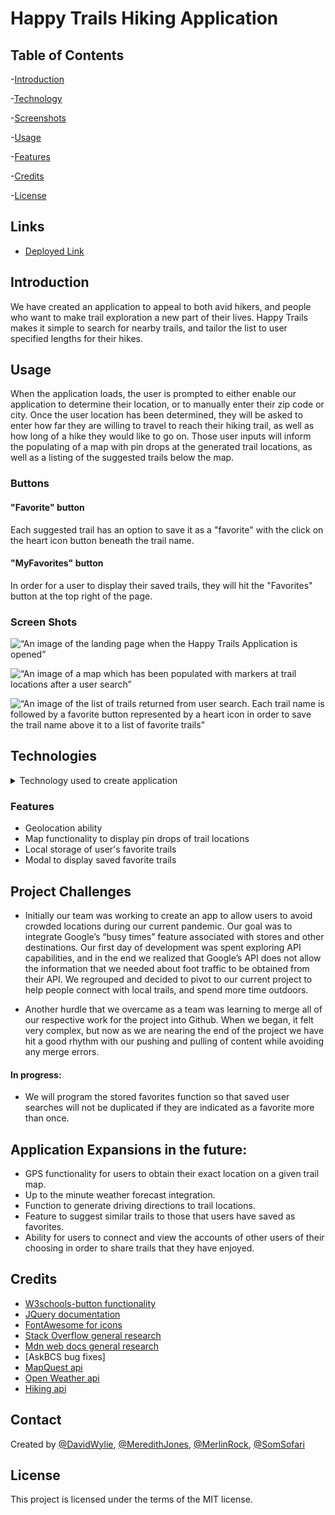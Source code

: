 Happy Trails Hiking Application
======================================================================

## Table of Contents

-[Introduction](#Introduction)

-[Technology](#Technologies)

-[Screenshots](#Screenshots)
   
-[Usage](#Usage)

-[Features](#Features)

-[Credits](#Credits)

-[License](#License) 


## Links

* [Deployed Link](https://wyliedavid1984.github.io/HappyTrails/)

## Introduction

We have created an application to appeal to both avid hikers, and people who want to make trail exploration a new part of their lives. 
Happy Trails makes it simple to search for nearby trails, and tailor the list to user specified lengths for their hikes.

## Usage 
When the application loads, the user is prompted to either enable our application to determine their location, or to manually enter their zip code or city. 
Once the user location has been determined, they will be asked to enter how far they are willing to travel to reach their hiking trail, as well as how long of a hike they would like to go on. 
Those user inputs will inform the populating of a map with pin drops at the generated trail locations, as well as a listing of the suggested trails below the map. 

### Buttons
#### "Favorite" button 
Each suggested trail has an option to save it as a "favorite" with the click on the heart icon button beneath the trail name. 
#### "MyFavorites" button
In order for a user to display their saved trails, they will hit the "Favorites" button at the top right of the page. 

### Screen Shots
![“An image of the landing page when the Happy Trails Application is opened”](assets/images/landing_page_screenshot.png)

![“An image of a map which has been populated with markers at trail locations after a user search”](assets/images/map.png)

![“An image of the list of trails returned from user search. Each trail name is followed by a favorite button represented by a heart icon in order to save the trail name above it to a list of favorite trails”](assets/images/results.png)



## Technologies
<details>
<summary>Technology used to create application</summary>

* Javascript
	Javascript and Jquery were used to create the functionality of Happy Trails. We utilized AJAX to pull the necessary data from the respective APIs used for user and trail location, as well as the characteristics of the trails being referenced.

* HTML5
	The framework for structuring Happy Trail’s layout was created using HTML version 5. 

* CSS3
	We utilized the CSS framework Bulma to style the appearance of our application. 

* Bulma
	![“An image of a section of code being styled by Bulma”](assets/images/bulmaex.png)


* APIs
Mapquest, OpenWeather, HikingProject.com
    ![“An image of a section of code making calls to access data from APIs ”](assets/images/ajax.png)

* FontAwesome v3.2.1 
    Used for the heart icon on favorite buttons

</details>

### Features
* Geolocation ability
* Map functionality to display pin drops of trail locations
* Local storage of user's favorite trails
* Modal to display saved favorite trails


## Project Challenges
* Initially our team was working to create an app to allow users to avoid crowded locations during our current pandemic. 
Our goal was to integrate Google’s “busy times” feature associated with stores and other destinations. Our first day of development was spent exploring API capabilities, and in the end we realized that Google’s API does not allow the information that we needed about foot traffic to be obtained from their API. We regrouped and decided to pivot to our current project to help people connect with local trails, and spend more time outdoors. 

* Another hurdle that we overcame as a team was learning to merge all of our respective work for the project into Github. When we began, it felt very complex, but now as we are nearing the end of the project we have hit a good rhythm with our pushing and pulling of content while avoiding any merge errors. 

#### In progress:
* We will program the stored favorites function so that saved user searches will not be duplicated if they are indicated as a favorite more than once. 


## Application Expansions in the future:
* GPS functionality for users to obtain their exact location on a given trail map.   
* Up to the minute weather forecast integration.  
* Function to generate driving directions to trail locations.  
* Feature to suggest similar trails to those that users have saved as favorites. 
* Ability for users to connect and view the accounts of other users of their choosing in order to share trails that they have enjoyed.


## Credits

* [W3schools-button functionality](https://www.w3schools.com/default.asp)
* [JQuery documentation](https://api.jquery.com/)
* [FontAwesome for icons ](https://fontawesome.com/v3.2.1/icons/)
* [Stack Overflow general research](https://stackoverflow.com/) 
* [Mdn web docs general research](https://developer.mozilla.org/en-US/)
* [AskBCS bug fixes]
* [MapQuest api](https://developer.mapquest.com/)
* [Open Weather api](https://openweathermap.org/api)
* [Hiking api](https://www.hikingproject.com/data)


## Contact
Created by [@DavidWylie](https://github.com/wyliedavid1984),  [@MeredithJones](https://github.com/meredithajones),  [@MerlinRock](https://github.com/MerlinRock),  [@SomSofari](https://github.com/somisalami12) 

## License 
This project is licensed under the terms of the MIT license.